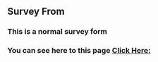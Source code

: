 ## Survey From
### This is a normal survey form
### You can see here to this page [Click Here: ]( https://subratgoogle.github.io/Survey-From/.)
